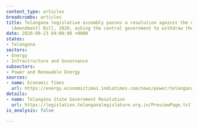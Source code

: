 ```yaml
---
content_type: articles
breadcrumbs: articles
title: Telangana legislative assembly passes a resolution against the new Electricity
  (Amendment) Bill, 2020, asking the central government to withdraw the bill
date: 2020-09-23 04:00:00 +0000
states:
- Telangana
sectors:
- Energy
- Infrastructure and Governance
subsectors:
- Power and Renewable Energy
sources:
- name: Economic Times
  url: https://energy.economictimes.indiatimes.com/news/power/telangana-assembly-passes-resolution-against-electricity-amendment-bill/78139610
details:
- name: Telangana State Government Resolution
  url: https://legislation.telanganalegislature.org.in/PreviewPage.tsl?filePath=basePath&fileName=ResolutionOrdinance/Files/Eng_ResolutionE15_85.pdf
is_analysis: false

---
```

